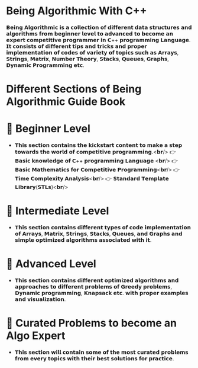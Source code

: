 # Being Algorithmic With C++ 
𝗕𝗲𝗶𝗻𝗴 𝗔𝗹𝗴𝗼𝗿𝗶𝘁𝗵𝗺𝗶𝗰 𝗶𝘀 𝗮 𝗰𝗼𝗹𝗹𝗲𝗰𝘁𝗶𝗼𝗻 𝗼𝗳 𝗱𝗶𝗳𝗳𝗲𝗿𝗲𝗻𝘁 𝗱𝗮𝘁𝗮 𝘀𝘁𝗿𝘂𝗰𝘁𝘂𝗿𝗲𝘀 𝗮𝗻𝗱 𝗮𝗹𝗴𝗼𝗿𝗶𝘁𝗵𝗺𝘀 𝗳𝗿𝗼𝗺 𝗯𝗲𝗴𝗶𝗻𝗻𝗲𝗿 𝗹𝗲𝘃𝗲𝗹 𝘁𝗼 𝗮𝗱𝘃𝗮𝗻𝗰𝗲𝗱 𝘁𝗼 𝗯𝗲𝗰𝗼𝗺𝗲 𝗮𝗻 𝗲𝘅𝗽𝗲𝗿𝘁 𝗰𝗼𝗺𝗽𝗲𝘁𝗶𝘁𝗶𝘃𝗲 𝗽𝗿𝗼𝗴𝗿𝗮𝗺𝗺𝗲𝗿 𝗶𝗻 𝗖++ 𝗽𝗿𝗼𝗴𝗿𝗮𝗺𝗺𝗶𝗻𝗴 𝗟𝗮𝗻𝗴𝘂𝗮𝗴𝗲. 𝗜𝘁 𝗰𝗼𝗻𝘀𝗶𝘀𝘁𝘀 𝗼𝗳 𝗱𝗶𝗳𝗳𝗲𝗿𝗲𝗻𝘁 𝘁𝗶𝗽𝘀 𝗮𝗻𝗱 𝘁𝗿𝗶𝗰𝗸𝘀 𝗮𝗻𝗱 𝗽𝗿𝗼𝗽𝗲𝗿 𝗶𝗺𝗽𝗹𝗲𝗺𝗲𝗻𝘁𝗮𝘁𝗶𝗼𝗻 𝗼𝗳 𝗰𝗼𝗱𝗲𝘀 𝗼𝗳 𝘃𝗮𝗿𝗶𝗲𝘁𝘆 𝗼𝗳 𝘁𝗼𝗽𝗶𝗰𝘀 𝘀𝘂𝗰𝗵 𝗮𝘀 𝗔𝗿𝗿𝗮𝘆𝘀, 𝗦𝘁𝗿𝗶𝗻𝗴𝘀, 𝗠𝗮𝘁𝗿𝗶𝘅, 𝗡𝘂𝗺𝗯𝗲𝗿 𝗧𝗵𝗲𝗼𝗿𝘆, 𝗦𝘁𝗮𝗰𝗸𝘀, 𝗤𝘂𝗲𝘂𝗲𝘀, 𝗚𝗿𝗮𝗽𝗵𝘀, 𝗗𝘆𝗻𝗮𝗺𝗶𝗰 𝗣𝗿𝗼𝗴𝗿𝗮𝗺𝗺𝗶𝗻𝗴 𝗲𝘁𝗰.

# Different Sections of Being Algorithmic Guide Book
# 📌 Beginner Level
- 𝗧𝗵𝗶𝘀 𝘀𝗲𝗰𝘁𝗶𝗼𝗻 𝗰𝗼𝗻𝘁𝗮𝗶𝗻𝘀 𝘁𝗵𝗲 𝗸𝗶𝗰𝗸𝘀𝘁𝗮𝗿𝘁 𝗰𝗼𝗻𝘁𝗲𝗻𝘁 𝘁𝗼 𝗺𝗮𝗸𝗲 𝗮 𝘀𝘁𝗲𝗽 𝘁𝗼𝘄𝗮𝗿𝗱𝘀 𝘁𝗵𝗲 𝘄𝗼𝗿𝗹𝗱 𝗼𝗳 𝗰𝗼𝗺𝗽𝗲𝘁𝗶𝘁𝗶𝘃𝗲 𝗽𝗿𝗼𝗴𝗿𝗮𝗺𝗺𝗶𝗻𝗴.<𝗯𝗿/>
👉 𝗕𝗮𝘀𝗶𝗰 𝗸𝗻𝗼𝘄𝗹𝗲𝗱𝗴𝗲 𝗼𝗳 𝗖++ 𝗽𝗿𝗼𝗴𝗿𝗮𝗺𝗺𝗶𝗻𝗴 𝗟𝗮𝗻𝗴𝘂𝗮𝗴𝗲  <𝗯𝗿/>
👉 𝗕𝗮𝘀𝗶𝗰 𝗠𝗮𝘁𝗵𝗲𝗺𝗮𝘁𝗶𝗰𝘀 𝗳𝗼𝗿 𝗖𝗼𝗺𝗽𝗲𝘁𝗶𝘁𝗶𝘃𝗲 𝗣𝗿𝗼𝗴𝗿𝗮𝗺𝗺𝗶𝗻𝗴<𝗯𝗿/>
👉 𝗧𝗶𝗺𝗲 𝗖𝗼𝗺𝗽𝗹𝗲𝘅𝗶𝘁𝘆 𝗔𝗻𝗮𝗹𝘆𝘀𝗶𝘀<𝗯𝗿/>
👉 𝗦𝘁𝗮𝗻𝗱𝗮𝗿𝗱 𝗧𝗲𝗺𝗽𝗹𝗮𝘁𝗲 𝗟𝗶𝗯𝗿𝗮𝗿𝘆(𝗦𝗧𝗟𝘀)<𝗯𝗿/>


# 📌 Intermediate Level
- 𝗧𝗵𝗶𝘀 𝘀𝗲𝗰𝘁𝗶𝗼𝗻 𝗰𝗼𝗻𝘁𝗮𝗶𝗻𝘀 𝗱𝗶𝗳𝗳𝗲𝗿𝗲𝗻𝘁 𝘁𝘆𝗽𝗲𝘀 𝗼𝗳 𝗰𝗼𝗱𝗲 𝗶𝗺𝗽𝗹𝗲𝗺𝗲𝗻𝘁𝗮𝘁𝗶𝗼𝗻 𝗼𝗳 𝗔𝗿𝗿𝗮𝘆𝘀, 𝗠𝗮𝘁𝗿𝗶𝘅, 𝗦𝘁𝗿𝗶𝗻𝗴𝘀, 𝗦𝘁𝗮𝗰𝗸𝘀, 𝗤𝘂𝗲𝘂𝗲𝘀, 𝗮𝗻𝗱 𝗚𝗿𝗮𝗽𝗵𝘀 𝗮𝗻𝗱 𝘀𝗶𝗺𝗽𝗹𝗲 𝗼𝗽𝘁𝗶𝗺𝗶𝘇𝗲𝗱 𝗮𝗹𝗴𝗼𝗿𝗶𝘁𝗵𝗺𝘀 𝗮𝘀𝘀𝗼𝗰𝗶𝗮𝘁𝗲𝗱 𝘄𝗶𝘁𝗵 𝗶𝘁.

# 📌 Advanced Level
- 𝗧𝗵𝗶𝘀 𝘀𝗲𝗰𝘁𝗶𝗼𝗻 𝗰𝗼𝗻𝘁𝗮𝗶𝗻𝘀 𝗱𝗶𝗳𝗳𝗲𝗿𝗲𝗻𝘁 𝗼𝗽𝘁𝗶𝗺𝗶𝘇𝗲𝗱 𝗮𝗹𝗴𝗼𝗿𝗶𝘁𝗵𝗺𝘀 𝗮𝗻𝗱 𝗮𝗽𝗽𝗿𝗼𝗮𝗰𝗵𝗲𝘀 𝘁𝗼 𝗱𝗶𝗳𝗳𝗲𝗿𝗲𝗻𝘁 𝗽𝗿𝗼𝗯𝗹𝗲𝗺𝘀 𝗼𝗳 𝗚𝗿𝗲𝗲𝗱𝘆 𝗽𝗿𝗼𝗯𝗹𝗲𝗺𝘀, 𝗗𝘆𝗻𝗮𝗺𝗶𝗰 𝗽𝗿𝗼𝗴𝗿𝗮𝗺𝗺𝗶𝗻𝗴, 𝗞𝗻𝗮𝗽𝘀𝗮𝗰𝗸 𝗲𝘁𝗰. 𝘄𝗶𝘁𝗵 𝗽𝗿𝗼𝗽𝗲𝗿 𝗲𝘅𝗮𝗺𝗽𝗹𝗲𝘀 𝗮𝗻𝗱 𝘃𝗶𝘀𝘂𝗮𝗹𝗶𝘇𝗮𝘁𝗶𝗼𝗻.


# 📌 Curated Problems to become an Algo Expert
- 𝗧𝗵𝗶𝘀 𝘀𝗲𝗰𝘁𝗶𝗼𝗻 𝘄𝗶𝗹𝗹 𝗰𝗼𝗻𝘁𝗮𝗶𝗻 𝘀𝗼𝗺𝗲 𝗼𝗳 𝘁𝗵𝗲 𝗺𝗼𝘀𝘁 𝗰𝘂𝗿𝗮𝘁𝗲𝗱 𝗽𝗿𝗼𝗯𝗹𝗲𝗺𝘀 𝗳𝗿𝗼𝗺 𝗲𝘃𝗲𝗿𝘆 𝘁𝗼𝗽𝗶𝗰𝘀 𝘄𝗶𝘁𝗵 𝘁𝗵𝗲𝗶𝗿 𝗯𝗲𝘀𝘁 𝘀𝗼𝗹𝘂𝘁𝗶𝗼𝗻𝘀 𝗳𝗼𝗿 𝗽𝗿𝗮𝗰𝘁𝗶𝗰𝗲.

